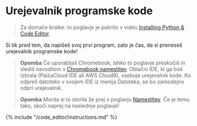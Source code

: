 # Urejevalnik programske kode

> Za domače bralke: to poglavje je pokrito v videu [Installing Python & Code Editor](https://www.youtube.com/watch?v=pVTaqzKZCdA&t=4m43s).

Si tik pred tem, da napišeš svoj prvi program, zato je čas, da si preneseš urejevalnik programske kode!

> **Opomba** Če uporabljaš Chromebook, lahko to poglavje preskočiš in slediš navodilom v [Chromebook namestitev](../chromebook_setup/README.md). Oblačni IDE, ki ga boš izbrala (PaizaCloud IDE ali AWS Cloud9), vsebuje urejevalnik kode. Ko odpreš datoteko v svojem IDE iz menija Datoteka, se bo samodejno odprl urejevalnik.
> 
> **Opomba** Morda si to storila že prej v poglavju [Namestitev](../installation/README.md). Če je temu tako, skoči naprej na naslednje poglavje!

{% include "/code_editor/instructions.md" %}